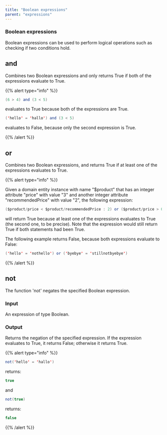 ```yaml
---
title: "Boolean expressions"
parent: "expressions"
---
```


### Boolean expressions



Boolean expressions can be used to perform logical operations such as checking if two conditions hold.

## and

Combines two Boolean expressions and only returns True if both of the expressions evaluate to True.

{{% alert type="info" %}}

```java
(6 > 4) and (3 < 5)
```

evaluates to True because both of the expressions are True.

```java
('hello' = 'hallo') and (3 < 5)
```

evaluates to False, because only the second expression is True.

{{% /alert %}}

## or

Combines two Boolean expressions, and returns True if at least one of the expressions evaluates to True.

{{% alert type="info" %}}

Given a domain entity instance with name "$product" that has an integer attribute "price" with value "3" and another integer attribute "recommendedPrice" with value "2", the following expression:

```java
($product/price < $product/recommendedPrice : 2) or ($product/price > 0)
```

will return True because at least one of the expressions evaluates to True (the second one, to be precise). Note that the expression would still return True if both statements had been True.

The following example returns False, because both expressions evaluate to False:

```java
('hello' = 'nothello') or ('byebye' = 'stillnotbyebye')
```

{{% /alert %}}

## not

The function 'not' negates the specified Boolean expression.

### Input

An expression of type Boolean.

### Output

Returns the negation of the specified expression. If the expression evaluates to True, it returns False; otherwise it returns True.

{{% alert type="info" %}}

```java
not('hello' = 'hallo')

```

returns:

```java
true

```

and

```java
not(true)

```

returns:

```java
false

```

{{% /alert %}}
